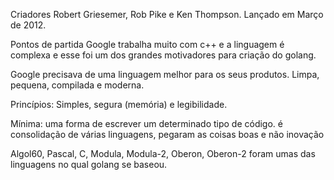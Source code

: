 Criadores Robert Griesemer, Rob Pike e Ken Thompson.
Lançado em Março de 2012.

Pontos de partida
Google trabalha muito com c++ e a linguagem é complexa e esse foi um dos grandes motivadores
para criação do golang.

Google precisava de uma linguagem melhor para os seus produtos.
Limpa, pequena, compilada e moderna.

Princípios: 
Simples, segura (memória) e legibilidade.

Mínima: uma forma de escrever um determinado tipo de código.
é consolidação de várias linguagens, pegaram as coisas boas e não inovação

Algol60, Pascal, C, Modula, Modula-2, Oberon, Oberon-2 foram umas das linguagens no qual golang se baseou.
